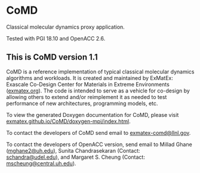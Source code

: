 CoMD
====

Classical molecular dynamics proxy application. 

Tested with PGI 18.10 and OpenACC 2.6.


This is CoMD version 1.1
------------------------

CoMD is a reference implementation of typical classical molecular
dynamics algorithms and workloads.  It is created and maintained by
ExMatEx: Exascale Co-Design Center for Materials in Extreme Environments
(<a href="http://exmatex.org">exmatex.org</a>).  The
code is intended to serve as a vehicle for co-design by allowing
others to extend and/or reimplement it as needed to test performance of 
new architectures, programming models, etc.

To view the generated Doxygen documentation for CoMD, please visit
<a href="http://exmatex.github.io/CoMD/doxygen-mpi/index.html">exmatex.github.io/CoMD/doxygen-mpi/index.html</a>.

To contact the developers of CoMD send email to exmatex-comd@llnl.gov.

To contact the developers of OpenACC version, send email to Millad Ghane (mghane2@uh.edu), Sunita Chandrasekaran (Contact: schandra@udel.edu), and Margaret S. Cheung (Contact: mscheung@central.uh.edu).


